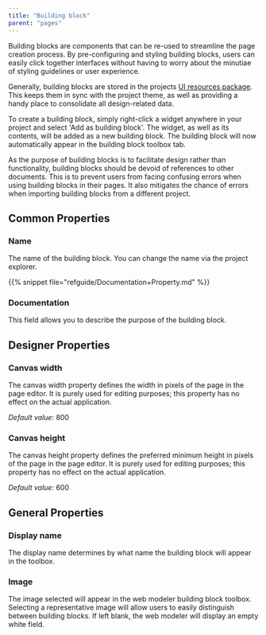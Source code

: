 ```yaml
---
title: "Building block"
parent: "pages"
---
```


Building blocks are components that can be re-used to streamline the page creation process. By pre-configuring and styling building blocks, users can easily click together interfaces without having to worry about the minutiae of styling guidelines or user experience. 

Generally, building blocks are stored in the projects [UI resources package](ui-resources-package). This keeps them in sync with the project theme, as well as providing a handy place to consolidate all design-related data. 

To create a building block, simply right-click a widget anywhere in your project and select 'Add as building block'. The widget, as well as its contents, will be added as a new building block. The building block will now automatically appear in the building block toolbox tab. 

As the purpose of building blocks is to facilitate design rather than functionality, building blocks should be devoid of references to other documents. This is to prevent users from facing confusing errors when using building blocks in their pages. It also mitigates the chance of errors when importing building blocks from a different project. 


## Common Properties

### Name

The name of the building block. You can change the name via the project explorer.

{{% snippet file="refguide/Documentation+Property.md" %}}

### Documentation

This field allows you to describe the purpose of the building block. 

## Designer Properties

### Canvas width

The canvas width property defines the width in pixels of the page in the page editor. It is purely used for editing purposes; this property has no effect on the actual application.

_Default value:_ 800

### Canvas height

The canvas height property defines the preferred minimum height in pixels of the page in the page editor. It is purely used for editing purposes; this property has no effect on the actual application.

_Default value:_ 600

## General Properties

### Display name

The display name determines by what name the building block will appear in the toolbox. 

### Image

The image selected will appear in the web modeler building block toolbox. Selecting a representative image will allow users to easily distinguish between building blocks. If left blank, the web modeler will display an empty white field. 